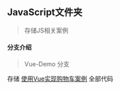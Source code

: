 ## JavaScript文件夹
> 存储JS相关案例

#### 分支介绍

> Vue-Demo 分支

存储 [使用Vue实现购物车案例](https://github.com/lizhixuan1/Vue/tree/Vue-Demo) 全部代码